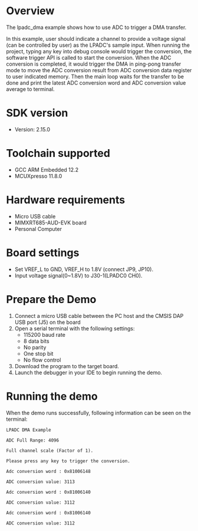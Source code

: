 Overview
========

The lpadc_dma example shows how to use ADC to trigger a DMA transfer.

In this example, user should indicate a channel to provide a voltage signal (can be controlled by user) as the LPADC's
sample input. When running the project, typing any key into debug console would trigger the conversion, the software trigger
API is called to start the conversion. When the ADC conversion is completed, it would trigger the DMA in ping-pong transfer
mode to move the ADC conversion result from ADC conversion data register to user indicated memory. Then the main loop waits
for the transfer to be done and print the latest ADC conversion word and ADC conversion value average to terminal.

SDK version
===========
- Version: 2.15.0

Toolchain supported
===================
- GCC ARM Embedded  12.2
- MCUXpresso  11.8.0

Hardware requirements
=====================
- Micro USB cable
- MIMXRT685-AUD-EVK board
- Personal Computer

Board settings
==============
- Set VREF_L to GND, VREF_H to 1.8V (connect JP9, JP10).
- Input voltage signal(0~1.8V) to J30-1(LPADC0 CH0).

Prepare the Demo
================
1.  Connect a micro USB cable between the PC host and the CMSIS DAP USB port (J5) on the board
2.  Open a serial terminal with the following settings:
    - 115200 baud rate
    - 8 data bits
    - No parity
    - One stop bit
    - No flow control
3.  Download the program to the target board.
4.  Launch the debugger in your IDE to begin running the demo.

Running the demo
================
When the demo runs successfully, following information can be seen on the terminal:
~~~~~~~~~~~~~~~~~~~~~~~~~~~~~~~~~~~~~~~~~~~~~~~~~~~
LPADC DMA Example

ADC Full Range: 4096

Full channel scale (Factor of 1).

Please press any key to trigger the conversion.

Adc conversion word : 0x81006148

ADC conversion value: 3113

Adc conversion word : 0x81006140

ADC conversion value: 3112

Adc conversion word : 0x81006140

ADC conversion value: 3112
~~~~~~~~~~~~~~~~~~~~~~~~~~~~~~~~~~~~~~~~~~~~~~~~~~~
